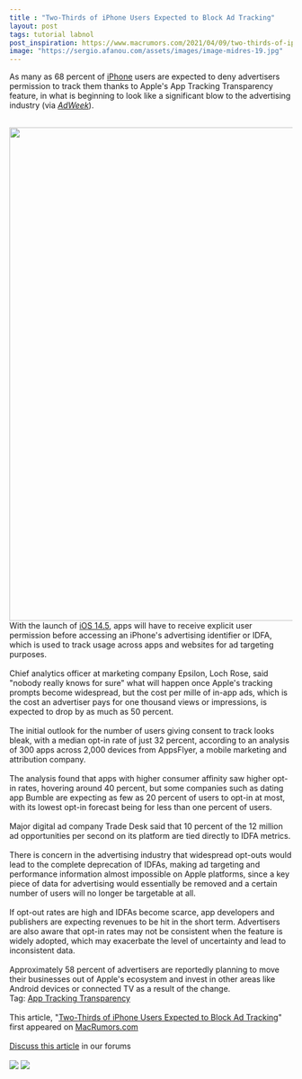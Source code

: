 ```yaml
---
title : "Two-Thirds of iPhone Users Expected to Block Ad Tracking"
layout: post
tags: tutorial labnol
post_inspiration: https://www.macrumors.com/2021/04/09/two-thirds-of-iphone-users-to-block-ad-tracking/
image: "https://sergio.afanou.com/assets/images/image-midres-19.jpg"
---
```


As many as 68 percent of <a href="https://www.macrumors.com/guide/iphone/">iPhone</a> users are expected to deny advertisers permission to track them thanks to Apple's App Tracking Transparency feature, in what is beginning to look like a significant blow to the advertising industry (via <em><a href="https://www.adweek.com/programmatic/when-apples-idfa-changes-hit-nobody-really-knows-what-to-expect/">AdWeek</a></em>).
<br/>

<br/>
<img src="https://images.macrumors.com/article-new/2021/04/nba-tracking-prompt-orange.jpg" alt="" width="1560" height="878" class="aligncenter size-full wp-image-792725" />
<br/>
With the launch of <a href="https://www.macrumors.com/guide/everything-new-in-ios-14-5-beta/">iOS 14.5</a>, apps will have to receive explicit user permission before accessing an &zwnj;iPhone&zwnj;'s advertising identifier or IDFA, which is used to track usage across apps and websites for ad targeting purposes.
<br/>

<br/>
Chief analytics officer at marketing company Epsilon, Loch Rose, said "nobody really knows for sure" what will happen once Apple's tracking prompts become widespread, but the cost per mille of in-app ads, which is the cost an advertiser pays for one thousand views or impressions, is expected to drop by as much as 50 percent.
<br/>

<br/>
The initial outlook for the number of users giving consent to track looks bleak, with a median opt-in rate of just 32 percent, according to an analysis of 300 apps across 2,000 devices from AppsFlyer, a mobile marketing and attribution company.
<br/>

<br/>
The analysis found that apps with higher consumer affinity saw higher opt-in rates, hovering around 40 percent, but some companies such as dating app Bumble are expecting as few as 20 percent of users to opt-in at most, with its lowest opt-in forecast being for less than one percent of users.
<br/>

<br/>
Major digital ad company Trade Desk said that 10 percent of the 12 million ad opportunities per second on its platform are tied directly to IDFA metrics.
<br/>

<br/>
There is concern in the advertising industry that widespread opt-outs would lead to the complete deprecation of IDFAs, making ad targeting and performance information almost impossible on Apple platforms, since a key piece of data for advertising would essentially be removed and a certain number of users will no longer be targetable at all.
<br/>

<br/>
If opt-out rates are high and IDFAs become scarce, app developers and publishers are expecting revenues to be hit in the short term. Advertisers are also aware that opt-in rates may not be consistent when the feature is widely adopted, which may exacerbate the level of uncertainty and lead to inconsistent data.
<br/>

<br/>
Approximately 58 percent of advertisers are reportedly planning to move their businesses out of Apple's ecosystem and invest in other areas like Android devices or connected TV as a result of the change.<div class="linkback">Tag: <a href="https://www.macrumors.com/guide/app-tracking-transparency/">App Tracking Transparency</a></div><br/>This article, &quot;<a href="https://www.macrumors.com/2021/04/09/two-thirds-of-iphone-users-to-block-ad-tracking/">Two-Thirds of iPhone Users Expected to Block Ad Tracking</a>&quot; first appeared on <a href="https://www.macrumors.com">MacRumors.com</a><br/><br/><a href="https://forums.macrumors.com/threads/two-thirds-of-iphone-users-expected-to-block-ad-tracking.2291180/">Discuss this article</a> in our forums<br/><br/><div class="feedflare">
<a href="http://feeds.macrumors.com/~ff/MacRumors-All?a=SC6KjUIcFqU:c-v_uqkdKFY:6W8y8wAjSf4"><img src="http://feeds.feedburner.com/~ff/MacRumors-All?d=6W8y8wAjSf4" border="0"></img></a> <a href="http://feeds.macrumors.com/~ff/MacRumors-All?a=SC6KjUIcFqU:c-v_uqkdKFY:qj6IDK7rITs"><img src="http://feeds.feedburner.com/~ff/MacRumors-All?d=qj6IDK7rITs" border="0"></img></a>
</div><img src="http://feeds.feedburner.com/~r/MacRumors-All/~4/SC6KjUIcFqU" height="1" width="1" alt=""/>